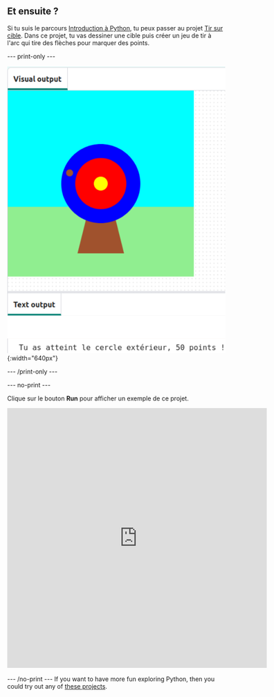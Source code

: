 ## Et ensuite ?

Si tu suis le parcours [Introduction à Python](https://projects.raspberrypi.org/en/raspberrypi/python-intro), tu peux passer au projet [Tir sur cible](https://projects.raspberrypi.org/en/projects/target-practice). Dans ce projet, tu vas dessiner une cible puis créer un jeu de tir à l'arc qui tire des flèches pour marquer des points.

--- print-only ---

![Une cible de tir à l'arc avec un point de vie sur le cercle extérieur. Le texte « Tu as atteint le cercle extérieur, 50 points ! » est affiché en dessous](images/blue-points.png){:width="640px"}

--- /print-only ---

--- no-print ---

Clique sur le bouton **Run** pour afficher un exemple de ce projet.

<iframe src="https://editor.raspberrypi.org/en/embed/viewer/target-practice-solution" width="600" height="600" frameborder="0" marginwidth="0" marginheight="0" allowfullscreen>
</iframe>

--- /no-print --- If you want to have more fun exploring Python, then you could try out any of [these projects](https://projects.raspberrypi.org/en/projects?software%5B%5D=python).

